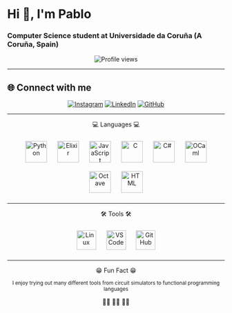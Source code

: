 # Hi 👋, I'm Pablo
### Computer Science student at Universidade da Coruña (A Coruña, Spain)

<p align="center">
  <img src="https://komarev.com/ghpvc/?username=pablomasian&label=Profile%20views&color=0e75b6&style=flat" alt="Profile views" />
</p>

---

## 🌐 Connect with me
<p align="center">
  <a href="https://instagram.com/_pablomasian" target="_blank"><img src="https://img.shields.io/badge/Instagram-_pablomasian-E4405F?style=for-the-badge&logo=instagram&logoColor=white" alt="Instagram" /></a>
  <a href="www.linkedin.com/in/pablo-masian-7822a1386" target="_blank"><img src="https://img.shields.io/badge/LinkedIn-Pablo-blue?style=for-the-badge&logo=linkedin&logoColor=white" alt="LinkedIn" /></a>
  <a href="https://github.com/pablomasian" target="_blank"><img src="https://img.shields.io/badge/GitHub-pablomasian-181717?style=for-the-badge&logo=github&logoColor=white" alt="GitHub" /></a>
</p>

---

<p align="center">💻 Languages 💻</p>

<p align="center">
<img src="https://skillicons.dev/icons?i=py" title="Python" height="50" style="margin:10px"/>
<img src="https://skillicons.dev/icons?i=elixir" title="Elixir" height="50" style="margin:10px"/>
<img src="https://skillicons.dev/icons?i=js" title="JavaScript" height="50" style="margin:10px"/>
<img src="https://skillicons.dev/icons?i=c" title="C" height="50" style="margin:10px"/>
<img src="https://skillicons.dev/icons?i=cs" title="C#" height="50" style="margin:10px"/>
<img src="https://skillicons.dev/icons?i=ocaml" title="OCaml" height="50" style="margin:10px"/>
<img src="https://skillicons.dev/icons?i=octave" title="Octave" height="50" style="margin:10px"/>
<img src="https://skillicons.dev/icons?i=html" title="HTML" height="50" style="margin:10px"/>
</p>

---

<p align="center">🛠 Tools 🛠</p>

<p align="center">
<img src="https://skillicons.dev/icons?i=linux" title="Linux" height="45" style="margin:10px"/>
<img src="https://skillicons.dev/icons?i=vscode" title="VS Code" height="45" style="margin:10px"/>
<img src="https://skillicons.dev/icons?i=github" title="GitHub" height="45" style="margin:10px"/>
</p>

---
<p align="center">😁 Fun Fact 😁</p>

<p align="center">
<small>I enjoy trying out many different tools from circuit simulators to functional programming languages </small>
</p>

<p align="center">🏄🏻      🏄🏻      🏄🏻</p>
